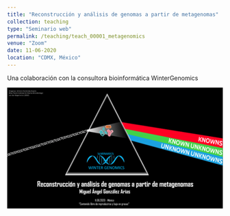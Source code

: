 ```yaml
---
title: "Reconstrucción y análisis de genomas a partir de metagenomas"
collection: teaching
type: "Seminario web"
permalink: /teaching/teach_00001_metagenomics
venue: "Zoom"
date: 11-06-2020
location: "CDMX, México"
---
```


Una colaboración con la consultora bioinformática WinterGenomics


[![Texto Alternativo](https://github.com/miangoar/miangoar.github.io/blob/master/images/gama_metagenomics.png)](https://www.youtube.com/live/ckIbT93Qhjc?feature=share&t=275)



